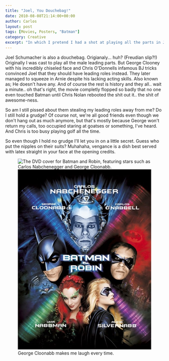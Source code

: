 ```yaml
---
title: "Joel, You Douchebag!"
date: 2010-08-08T21:14:00+00:00
author: Carlos
layout: post
tags: [Movies, Posters, "Batman"]
category: Creative
excerpt: "In which I pretend I had a shot at playing all the parts in Joel Schumacher's Batman and Robin."
---
```

Joel Schumacher is also a douchebag. Origianaly... huh? (Freudian slip?!) Originally I was cast to play all the male leading parts. But George Clooney with his incredibly chiseled face and Chris O'Donnells infamous BJ tricks convinced Joel that they should have leading roles instead. They later managed to squeeze in Arnie despite his lacking acting skills. Also known as; He doesn't have any. And of course the rest is history and they all.. wait a minute.. oh that's right, the movie completly flopped so badly that no one even touched Batman until Chris Nolan rebooted the shit out it.. the shit of awesome-ness.

So am I still pissed about them stealing my leading roles away from me? Do I still hold a grudge? Of course not, we're all good friends even though we don't hang out as much anymore, but that's mostly because George won't return my calls, too occupied staring at goatses or something, I've heard. And Chris is too busy playing golf all the time.

So even though I hold no grudge I'll let you in on a little secret. Guess who put the nipples on their suits? Muhahaha, vengance is a dish best served with latex straight in your face at the opening credits.

<figure>
  <img class="js-lazy-load" data-original="/assets/posts/2010/08/cloonabb.jpg" alt="The DVD cover for Batman and Robin, featuring stars such as Carlos Nabchenegger and George Cloonabb.">
  <noscript>
    <img src="/assets/posts/2010/08/cloonabb.jpg" alt="The DVD cover for Batman and Robin, featuring stars such as Carlos Nabchenegger and George Cloonabb.">
  </noscript>
  <figcaption>George Cloonabb makes me laugh every time.</figcaption>
</figure>